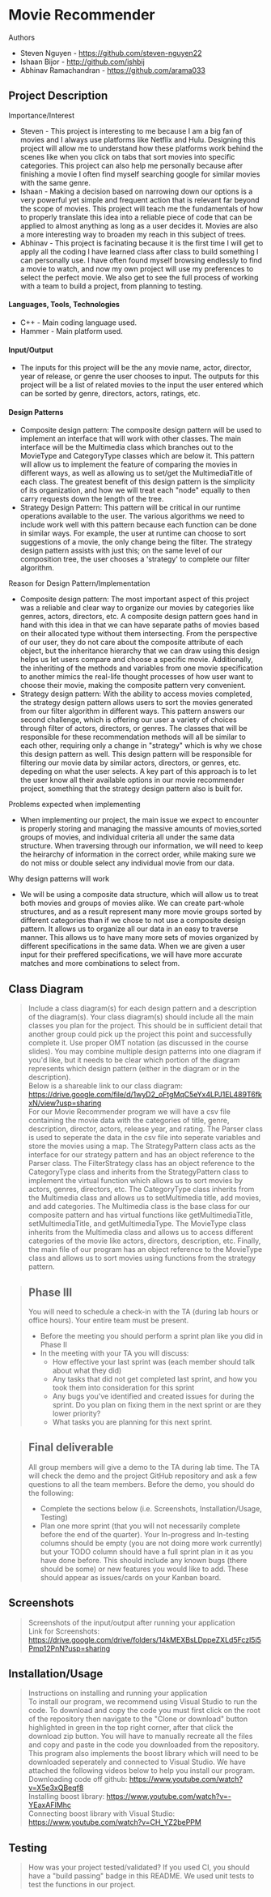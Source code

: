  # Movie Recommender

Authors
- Steven Nguyen - https://github.com/steven-nguyen22 
- Ishaan Bijor - http://github.com/ishbij 
- Abhinav Ramachandran - https://github.com/arama033  
 
## Project Description
Importance/Interest
- Steven - This project is interesting to me because I am a big fan of movies and I always use platforms like Netflix and Hulu. Designing this project will allow me to understand how these platforms work behind the scenes like when you click on tabs that sort movies into specific categories. This project can also help me personally because after finishing a movie I often find myself searching google for similar movies with the same genre. 
- Ishaan - Making a decision based on narrowing down our options is a very powerful yet simple and frequent action that is relevant far beyond the scope of movies. This project will teach me the fundamentals of how to properly translate this idea into a reliable piece of code that can be applied to almost anything as long as a user decides it. Movies are also a more interesting way to broaden my reach in this subject of trees. 
- Abhinav - This project is facinating because it is the first time I will get to apply all the coding I have learned class after class to build something I can personally use. I have often found myself browsing endlessly to find a movie to watch, and now my own project will use my preferences to select the perfect movie. We also get to see the full process of working with a team to build a project, from planning to testing. 
#### Languages, Tools, Technologies 
- C++ - Main coding language used. 
- Hammer - Main platform used. 
#### Input/Output
 - The inputs for this project will be the any movie name, actor, director, year of release, or genre the user chooses to input. The outputs for this project will be a list of related movies to the input the user entered which can be sorted by genre, directors, actors, ratings, etc. 
  
#### Design Patterns 
 - Composite design pattern: The composite design pattern will be used to implement an interface that will work with other classes. The main interface will be the Multimedia class which branches out to the MovieType and CategoryType classes which are below it. This pattern will allow us to implement the feature of comparing the movies in different ways, as well as allowing us to set/get the MultimediaTitle of each class. The greatest benefit of this design pattern is the simplicity of its organization, and how we will treat each "node" equally to then carry requests down the length of the tree. 
 - Strategy Design Pattern: This pattern will be critical in our runtime operations available to the user. The various algorithms we need to include work well with this pattern because each function can be done in similar ways. For example, the user at runtime can choose to sort suggestions of a movie, the only change being the filter. The strategy design pattern assists with just this; on the same level of our composition tree, the user chooses a 'strategy' to complete our filter algorithm. 
 
 
Reason for Design Pattern/Implementation 
- Composite design pattern: The most important aspect of this project was a reliable and clear way to organize our movies by categories like genres, actors, directors, etc. A composite design pattern goes hand in hand with this idea in that we can have separate paths of movies based on their allocated type without them intersecting. From the perspective of our user, they do not care about the composite attribute of each object, but the inheritance hierarchy that we can draw using this design helps us let users compare and choose a specific movie. Additionally, the inheriting of the methods and variables from one movie specification to another mimics the real-life thought processes of how user want to choose their movie, making the composite pattern very convenient.
- Strategy design pattern: With the ability to access movies completed, the strategy design pattern allows users to sort the movies generated from our filter algorithm in different ways. This pattern answers our second challenge, which is offering our user a variety of choices through filter of actors, directors, or genres. The classes that will be responsible for these recommendation methods will all be similar to each other, requiring only a change in "strategy" which is why we chose this design pattern as well. This design pattern will be responsible for filtering our movie data by similar actors, directors, or genres, etc. depeding on what the user selects. A key part of this approach is to let the user know all their available options in our movie recommender project, something that the strategy design pattern also is built for. 

Problems expected when implementing 
- When implementing our project, the main issue we expect to encounter is properly storing and managing the massive amounts of movies,sorted groups of movies, and individual criteria all under the same data structure. When traversing through our information, we will need to keep the heirarchy of information in the correct order, while making sure we do not miss or double select any individual movie from our data.   

Why design patterns will work 
- We will be using a composite data structure, which will allow us to treat both movies and groups of movies alike. We can create part-whole structures, and as a result represent many more movie groups sorted by different categories than if we chose to not use a composite design pattern. It allows us to organize all our data in an easy to traverse manner. This allows us to have many more sets of movies organized by different specifications in the same data. When we are given a user input for their preffered specifications, we will have more accurate matches and more combinations to select from.
 


 
## Class Diagram
 > Include a class diagram(s) for each design pattern and a description of the diagram(s). Your class diagram(s) should include all the main classes you plan for the project. This should be in sufficient detail that another group could pick up the project this point and successfully complete it. Use proper OMT notation (as discussed in the course slides). You may combine multiple design patterns into one diagram if you'd like, but it needs to be clear which portion of the diagram represents which design pattern (either in the diagram or in the description). <br />
Below is a shareable link to our class diagram: <br />
https://drive.google.com/file/d/1wyD2_oFtgMqC5eYx4LPJ1EL489T6fkxN/view?usp=sharing <br />
For our Movie Recommender program we will have a csv file containing the movie data with the categories of title, genre, description, director, actors, release year, and rating. The Parser class is used to seperate the data in the csv file into seperate variables and store the movies using a map. The StrategyPattern class acts as the interface for our strategy pattern and has an object reference to the Parser class. The FilterStrategy class has an object reference to the CategoryType class and inherits from the StrategyPattern class to implement the virtual function which allows us to sort movies by actors, genres, directors, etc. The CategoryType class inherits from the Multimedia class and allows us to setMultimedia title, add movies, and add categories. The Multimedia class is the base class for our composite pattern and has virtual functions like getMultimediaTitle, setMultimediaTitle, and getMultimediaType. The MovieType class inherits from the Multimedia class and allows us to access different categories of the movie like actors, directors, description, etc. Finally, the main file of our program has an object reference to the MovieType class and allows us to sort movies using functions from the strategy pattern.

 > ## Phase III
 > You will need to schedule a check-in with the TA (during lab hours or office hours). Your entire team must be present. 
 > * Before the meeting you should perform a sprint plan like you did in Phase II
 > * In the meeting with your TA you will discuss: 
 >   - How effective your last sprint was (each member should talk about what they did)
 >   - Any tasks that did not get completed last sprint, and how you took them into consideration for this sprint
 >   - Any bugs you've identified and created issues for during the sprint. Do you plan on fixing them in the next sprint or are they lower priority?
 >   - What tasks you are planning for this next sprint.

 > ## Final deliverable
 > All group members will give a demo to the TA during lab time. The TA will check the demo and the project GitHub repository and ask a few questions to all the team members. 
 > Before the demo, you should do the following:
 > * Complete the sections below (i.e. Screenshots, Installation/Usage, Testing)
 > * Plan one more sprint (that you will not necessarily complete before the end of the quarter). Your In-progress and In-testing columns should be empty (you are not doing more work currently) but your TODO column should have a full sprint plan in it as you have done before. This should include any known bugs (there should be some) or new features you would like to add. These should appear as issues/cards on your Kanban board. 
 
 ## Screenshots
 > Screenshots of the input/output after running your application <br />
 Link for Screenshots: https://drive.google.com/drive/folders/14kMEXBsLDppeZXLd5Fczl5i5Pmp12PnN?usp=sharing
 ## Installation/Usage
 > Instructions on installing and running your application <br />
 To install our program, we recommend using Visual Studio to run the code. To download and copy the code you must first click on the root of the repository then navigate to the  "Clone or download" button highlighted in green in the top right corner, after that click the download zip button. You will have to manually recreate all the files and copy and  paste in the code you downloaded from the repository. This program also implements the boost library which will need to be downloaded seperately and connected to Visual Studio. We have attached the following videos below to help you install our program. <br />
 Downloading code off github: https://www.youtube.com/watch?v=X5e3xQBeqf8 <br /> 
 Installing boost library: https://www.youtube.com/watch?v=-YEaxAFIMhc <br /> 
 Connecting boost library with Visual Studio: https://www.youtube.com/watch?v=CH_YZ2bePPM <br />
 ## Testing
 > How was your project tested/validated? If you used CI, you should have a "build passing" badge in this README.
 We used unit tests to test the functions in our project.
 
 
